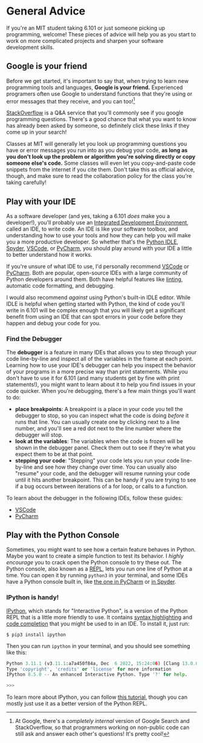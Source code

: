 # General Advice

If you're an MIT student taking 6.101 or just someone picking up programming,
welcome! These pieces of advice will help you as you start to work on more
complicated projects and sharpen your software development skills.

## Google is your friend

Before we get started, it's important to say that, when trying to learn new
programming tools and languages, **Google is your friend.** Experienced
programers often use Google to understand functions that they're using or error
messages that they receive, and you can too![^1]

[StackOverflow](https://en.wikipedia.org/wiki/Stack_Overflow) is a Q&A service
that you'll commonly see if you google programming questions. There's a good
chance that what you want to know has already been asked by someone, so
definitely click these links if they come up in your search!

Classes at MIT will generally let you look up programming questions you have or
error messages you run into as you debug your code, **as long as you don't look
up the problem or algorithm you're solving directly or copy someone else's
code.** Some classes will even let you copy-and-paste code snippets from the
internet if you cite them. Don't take this as official advice, though, and make
sure to read the collaboration policy for the class you're taking carefully!

[^1]:
    At Google, there's a _completely internal_ version of Google Search and
    StackOverflow, so that programmers working on non-public code can still ask
    and answer each other's questions! It's pretty cool!

## Play with your IDE

As a software developer (and yes, taking a 6.101 _does_ make you a developer!),
you'll probably use an
[Integrated Development Environment](https://en.wikipedia.org/wiki/Integrated_development_environment),
called an IDE, to write code. An IDE is like your software toolbox, and
understanding how to use your tools and how they can help you will make you a
more productive developer. So whether that's the
[Python IDLE](https://docs.python.org/3/library/idle.html),
[Spyder](https://www.spyder-ide.org/), [VSCode], or [PyCharm], you should play
around with your IDE a little to better understand how it works.

If you're unsure of what IDE to use, I'd personally recommend [VSCode] or
[PyCharm]. Both are popular, open-source IDEs with a large community of Python
developers around them. Both have helpful features like
[linting](<https://en.wikipedia.org/wiki/Lint_(software)>), automatic code
formatting, and debugging.

I would also recommend _against_ using Python's built-in IDLE editor. While IDLE
is helpful when getting started with Python, the kind of code you'll write in
6.101 will be complex enough that you will likely get a significant benefit from
using an IDE that can spot errors in your code before they happen and debug your
code for you.

[vscode]: https://code.visualstudio.com/
[pycharm]: https://www.jetbrains.com/pycharm/

### Find the Debugger

The **debugger** is a feature in many IDEs that allows you to step through your
code line-by-line and inspect all of the variables in the frame at each point.
Learning how to use your IDE's debugger can help you inspect the behavior of
your programs in a more precise way than print statements. While you don't have
to use it for 6.101 (and many students get by fine with print statements!), you
might want to learn about it to help you find issues in your code quicker. When
you're debugging, there's a few main things you'll want to do:

- **place breakpoints**: A breakpoint is a place in your code you tell the
  debugger to stop, so you can inspect what the code is doing _before_ it runs
  that line. You can usually create one by clicking next to a line number, and
  you'll see a red dot next to the line number where the debugger will stop.
- **look at the variables**: The variables when the code is frozen will be shown
  in the debugger panel. Check them out to see if they're what you expect them
  to be at that point.
- **stepping your code**: "Stepping" your code lets you run your code
  line-by-line and see how they change over time. You can usually also "resume"
  your code, and the debugger will resume running your code until it hits
  another breakpoint. This can be handy if you are trying to see if a bug occurs
  between iterations of a for loop, or calls to a function.

To learn about the debugger in the following IDEs, follow these guides:

- [VSCode](https://code.visualstudio.com/docs/introvideos/debugging)
- [PyCharm](https://www.jetbrains.com/help/pycharm/part-1-debugging-python-code.html)

## Play with the Python Console

Sometimes, you might want to see how a certain feature behaves in Python. Maybe
you want to create a simple function to test its behavior. I _highly encourage_
you to crack open the Python console to try these out. The Python console, also
known as a [REPL], lets you run one line of Python at a time. You can open it by
running `python3` in your terminal, and some IDEs have a Python console built
in, like [the one in PyCharm][pycconsole] or [in Spyder][spyconsole].

[repl]: https://en.wikipedia.org/wiki/Read%E2%80%93eval%E2%80%93print_loop
[pycconsole]: https://www.jetbrains.com/help/pycharm/interactive-console.html
[spyconsole]: https://docs.spyder-ide.org/current/panes/ipythonconsole.html

### IPython is handy!

[IPython], which stands for "Interactive Python", is a version of the Python
REPL that is a little more friendly to use. It contains [syntax highlighting]
and [code completion] that you might be used to in an IDE. To install it, just
run:

```shell
$ pip3 install ipython
```

Then you can run `ipython` in your terminal, and you should see something like
this:

```python
Python 3.11.1 (v3.11.1:a7a450f84a, Dec  6 2022, 15:24:06) [Clang 13.0.0 (clang-1300.0.29.30)]
Type 'copyright', 'credits' or 'license' for more information
IPython 8.5.0 -- An enhanced Interactive Python. Type '?' for help.

>>>
```

To learn more about IPython, you can follow
[this tutorial](https://ipython.readthedocs.io/en/stable/interactive/tutorial.html),
though you can mostly just use it as a better version of the Python REPL.

[syntax highlighting]: https://en.wikipedia.org/wiki/Syntax_highlighting
[code completion]:
  https://en.wikipedia.org/wiki/Autocomplete#In_source_code_editors
[ipython]: https://ipython.org/

